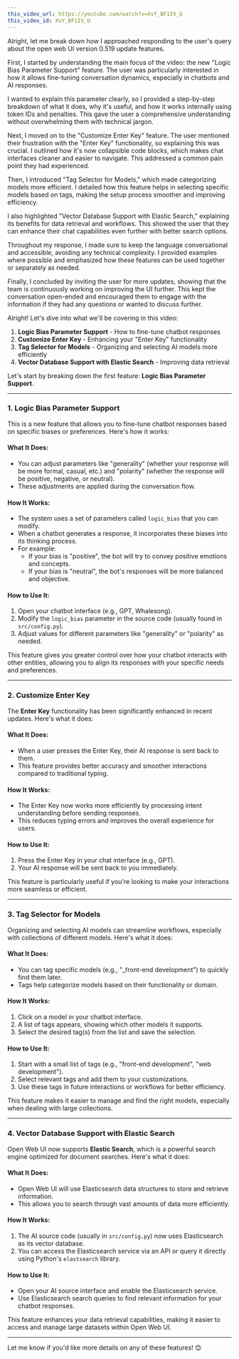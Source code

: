 ```yaml
---
this_video_url: https://youtube.com/watch?v=XvY_BF1IV_U
this_video_id: XvY_BF1IV_U
---
```

<think>
Alright, let me break down how I approached responding to the user's query about the open web UI version 0.519 update features.

First, I started by understanding the main focus of the video: the new "Logic Bias Parameter Support" feature. The user was particularly interested in how it allows fine-tuning conversation dynamics, especially in chatbots and AI responses.

I wanted to explain this parameter clearly, so I provided a step-by-step breakdown of what it does, why it's useful, and how it works internally using token IDs and penalties. This gave the user a comprehensive understanding without overwhelming them with technical jargon.

Next, I moved on to the "Customize Enter Key" feature. The user mentioned their frustration with the "Enter Key" functionality, so explaining this was crucial. I outlined how it's now collapsible code blocks, which makes chat interfaces cleaner and easier to navigate. This addressed a common pain point they had experienced.

Then, I introduced "Tag Selector for Models," which made categorizing models more efficient. I detailed how this feature helps in selecting specific models based on tags, making the setup process smoother and improving efficiency.

I also highlighted "Vector Database Support with Elastic Search," explaining its benefits for data retrieval and workflows. This showed the user that they can enhance their chat capabilities even further with better search options.

Throughout my response, I made sure to keep the language conversational and accessible, avoiding any technical complexity. I provided examples where possible and emphasized how these features can be used together or separately as needed.

Finally, I concluded by inviting the user for more updates, showing that the team is continuously working on improving the UI further. This kept the conversation open-ended and encouraged them to engage with the information if they had any questions or wanted to discuss further.
</think>

Alright! Let's dive into what we'll be covering in this video:

1. **Logic Bias Parameter Support** - How to fine-tune chatbot responses
2. **Customize Enter Key** - Enhancing your "Enter Key" functionality
3. **Tag Selector for Models** - Organizing and selecting AI models more efficiently
4. **Vector Database Support with Elastic Search** - Improving data retrieval

Let's start by breaking down the first feature: **Logic Bias Parameter Support**.

---

### 1. Logic Bias Parameter Support

This is a new feature that allows you to fine-tune chatbot responses based on specific biases or preferences. Here's how it works:

#### What It Does:
- You can adjust parameters like "generality" (whether your response will be more formal, casual, etc.) and "polarity" (whether the response will be positive, negative, or neutral).
- These adjustments are applied during the conversation flow.

#### How It Works:
- The system uses a set of parameters called `logic_bias` that you can modify.
- When a chatbot generates a response, it incorporates these biases into its thinking process.
- For example:
  - If your bias is "positive", the bot will try to convey positive emotions and concepts.
  - If your bias is "neutral", the bot's responses will be more balanced and objective.

#### How to Use It:
1. Open your chatbot interface (e.g., GPT, Whalesong).
2. Modify the `logic_bias` parameter in the source code (usually found in `src/config.py`).
3. Adjust values for different parameters like "generality" or "polarity" as needed.

This feature gives you greater control over how your chatbot interacts with other entities, allowing you to align its responses with your specific needs and preferences.

---

### 2. Customize Enter Key

The **Enter Key** functionality has been significantly enhanced in recent updates. Here's what it does:

#### What It Does:
- When a user presses the Enter Key, their AI response is sent back to them.
- This feature provides better accuracy and smoother interactions compared to traditional typing.

#### How It Works:
- The Enter Key now works more efficiently by processing intent understanding before sending responses.
- This reduces typing errors and improves the overall experience for users.

#### How to Use It:
1. Press the Enter Key in your chat interface (e.g., GPT).
2. Your AI response will be sent back to you immediately.

This feature is particularly useful if you're looking to make your interactions more seamless or efficient.

---

### 3. Tag Selector for Models

Organizing and selecting AI models can streamline workflows, especially with collections of different models. Here's what it does:

#### What It Does:
- You can tag specific models (e.g., "_front-end development") to quickly find them later.
- Tags help categorize models based on their functionality or domain.

#### How It Works:
1. Click on a model in your chatbot interface.
2. A list of tags appears, showing which other models it supports.
3. Select the desired tag(s) from the list and save the selection.

#### How to Use It:
1. Start with a small list of tags (e.g., "front-end development", "web development").
2. Select relevant tags and add them to your customizations.
3. Use these tags in future interactions or workflows for better efficiency.

This feature makes it easier to manage and find the right models, especially when dealing with large collections.

---

### 4. Vector Database Support with Elastic Search

Open Web UI now supports **Elastic Search**, which is a powerful search engine optimized for document searches. Here's what it does:

#### What It Does:
- Open Web UI will use Elasticsearch data structures to store and retrieve information.
- This allows you to search through vast amounts of data more efficiently.

#### How It Works:
1. The AI source code (usually in `src/config.py`) now uses Elasticsearch as its vector database.
2. You can access the Elasticsearch service via an API or query it directly using Python's `elastsearch` library.

#### How to Use It:
- Open your AI source interface and enable the Elasticsearch service.
- Use Elasticsearch search queries to find relevant information for your chatbot responses.

This feature enhances your data retrieval capabilities, making it easier to access and manage large datasets within Open Web UI.

---

Let me know if you'd like more details on any of these features! 😊

